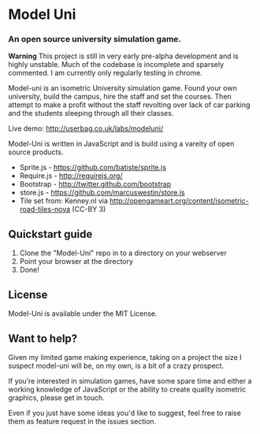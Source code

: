# Model Uni
### An open source university simulation game.

**Warning** This project is still in very early pre-alpha development and is highly unstable. Much of the codebase is incomplete and sparsely commented. I am currently only regularly testing in chrome.

Model-uni is an isometric University simulation game. Found your own university, build the campus, hire the staff and set the courses. Then attempt to make a profit without the staff revolting over lack of car parking and the students sleeping through all their classes.

Live demo: http://userbag.co.uk/labs/modeluni/

Model-Uni is written in JavaScript and is build using a vareity of open source products.

* Sprite.js - https://github.com/batiste/sprite.js
* Require.js - http://requirejs.org/
* Bootstrap - http://twitter.github.com/bootstrap
* store.js - https://github.com/marcuswestin/store.js
* Tile set from: Kenney.nl via http://opengameart.org/content/isometric-road-tiles-nova (CC-BY 3)

## Quickstart guide

1. Clone the "Model-Uni" repo in to a directory on your webserver
2. Point your browser at the directory
3. Done!

## License
Model-Uni is available under the MIT License.

## Want to help?

Given my limited game making experience, taking on a project the size I suspect model-uni will be, on my own, is a bit of a crazy prospect. 

If you’re interested in simulation games, have some spare time and either a working knowledge of JavaScript or the ability to create quality isometric graphics, please get in touch.

Even if you just have some ideas you'd like to suggest, feel free to raise them as feature request in the issues section.